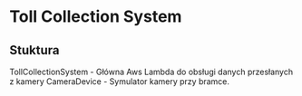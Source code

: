 # Toll Collection System

## Stuktura
TollCollectionSystem - Główna Aws Lambda do obsługi danych przesłanych z kamery
CameraDevice - Symulator kamery przy bramce.
